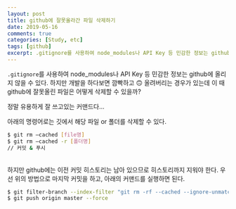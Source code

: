 ```yaml
---
layout: post
title: github에 잘못올라간 파일 삭제하기
date: 2019-05-16
comments: true
categories: [Study, etc]
tags: [github]
excerpt: .gitignore를 사용하여 node_modules나 API Key 등 민감한 정보는 github에 올리지 않을 수 있다.
---
```


`.gitignore`를 사용하여 node_modules나 API Key 등 민감한 정보는 github에 올리지 않을 수 있다. 하지만 개발을 하다보면 깜빡하고 🙃 올려버리는 경우가 있는데 이 때 github에 잘못올린 파일은 어떻게 삭제할 수 있을까?

정말 유용하게 잘 쓰고있는 커맨드다...

아래의 명령어로는 깃에서 해당 파일 or 폴더를 삭제할 수 있다.

```bash
$ git rm —cached [file명]
$ git rm —cached -r [폴더명]
// 커밋 & 푸시
```

<br>
하지만 github에는 이전 커밋 히스토리는 남아 있으므로 히스토리까지 지워야 한다.
우선 위의 방법으로 마지막 커밋을 하고, 아래의 커맨드를 실행하면 된다.

```bash
$ git filter-branch --index-filter "git rm -rf --cached --ignore-unmatch [path_to_file]" HEAD
$ git push origin master --force
```

<br>
